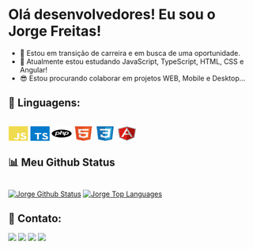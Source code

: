 # Olá desenvolvedores! Eu sou o Jorge Freitas!

- 🤞 Estou em transição de carreira e em busca de uma oportunidade.
- 🌱 Atualmente estou estudando JavaScript, TypeScript, HTML, CSS e Angular!
- 😎 Estou procurando colaborar em projetos WEB, Mobile e Desktop...

##

## 🚀 Linguagens:
<div style="display: inline_block"><br>
  <img align="center" alt="Js" height="30" width="40" src="https://raw.githubusercontent.com/devicons/devicon/master/icons/javascript/javascript-plain.svg">
  <img align="center" alt="Ts" height="30" width="40" src="https://raw.githubusercontent.com/devicons/devicon/master/icons/typescript/typescript-plain.svg">
  <img align="center" alt="Php" height="30" width="40" src="https://raw.githubusercontent.com/devicons/devicon/master/icons/php/php-plain.svg">
  <img align="center" alt="HTML" height="30" width="40" src="https://raw.githubusercontent.com/devicons/devicon/master/icons/html5/html5-original.svg">
  <img align="center" alt="CSS" height="30" width="40" src="https://raw.githubusercontent.com/devicons/devicon/master/icons/css3/css3-original.svg">
  <img align="center" alt="React" height="30" width="40" src="https://raw.githubusercontent.com/devicons/devicon/master/icons/angularjs/angularjs-original.svg">
</div>

##

## 📊 Meu Github Status

  <br/>
  <a href="https://github.com/jorgeslfreitas/jorgeslfreitas.git"><img alt="Jorge Github Status" height="180em" src="https://github-readme-stats.vercel.app/api?username=jorgeslfreitas&show_icons=true&count_private=true&theme=react&hide_border=true&bg_color=0D1117" /></a>
  <a href="https://github.com/jorgeslfreitas/jorgeslfreitas.git"><img alt="Jorge Top Languages" height="180em" src="https://github-readme-stats.vercel.app/api/top-langs/?username=jorgeslfreitas&langs_count=10&count_private=true&layout=compact&theme=react&hide_border=true&bg_color=0D1117&hide=javascript" /></a>

## 📱 Contato:
<div> 
  <a href="https://www.linkedin.com/in/jorge-freitas-dev/" target="_blank"><img src="https://img.shields.io/badge/-LinkedIn-%230077B5?style=for-the-badge&logo=linkedin&logoColor=white" target="_blank"></a>
  <a href="https://api.whatsapp.com/send/?phone=5516992739653&text&type=phone_number&app_absent=0" target="_blank"><img src="https://img.shields.io/badge/WhatsApp-25D366?style=for-the-badge&logo=whatsapp&logoColor=white"     target="_blank"></a>
  <a href="mailto:jorgeslfreitas@gmail.com" target="_blank"><img src="https://img.shields.io/badge/Gmail-D14836?style=for-the-badge&logo=gmail&logoColor=white" target="_blank"></a>
  <a href="https://jorgeslfreitas.github.io/Portfolio/" target="_blank"><img src="https://img.shields.io/badge/website-000000?style=for-the-badge&logo=About.me&logoColor=white" target="_blank"></a>
</div>
<!---
JorgeSLFreitas/JorgeSLFreitas is a ✨ special ✨ repository because its `README.md` (this file) appears on your GitHub profile.
You can click the Preview link to take a look at your changes.
--->
